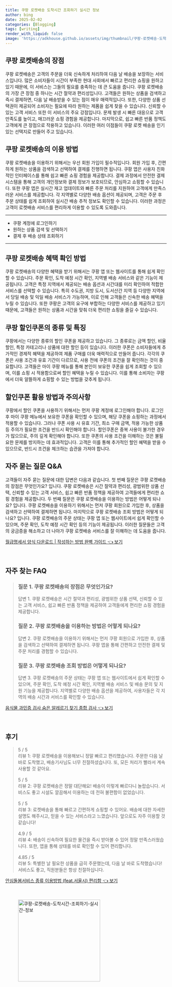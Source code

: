 ```yaml
---
title: 쿠팡 로켓배송 도착시간 조회하기 실시간 정보
author: bing
date: 2025-02-02
categories: [Blogging]
tags: [writing]
render_with_liquid: false
image: 'https://adkhouse.github.io/assets/img/thumbnail/쿠팡-로켓배송-도착시간-조회하기-실시간-정보.webp'
---
```



<h2 id='로켓배송 장점'>쿠팡 로켓배송의 장점</h2>

<p>쿠팡 로켓배송은 고객의 주문을 더욱 신속하게 처리하여 다음 날 배송을 보장하는 서비스입니다. 많은 소비자들이 시간이 부족한 현대 사회에서 빠르고 편리한 쇼핑을 원하고 있기 때문에, 이 서비스는 그들의 필요를 충족하는 데 큰 도움을 줍니다. 쿠팡 로켓배송의 가장 큰 장점 중 하나는 시간 절약과 편리성입니다. 고객들은 원하는 상품을 검색하고 즉시 결제하면, 다음 날 배송받을 수 있는 점이 매우 매력적입니다. 또한, 다양한 상품 선택권이 제공되어 소비자는 필요에 따라 원하는 제품을 쉽게 찾을 수 있습니다. 신뢰할 수 있는 고객 서비스 또한 이 서비스의 주요 강점입니다. 문제 발생 시 빠른 대응으로 고객 만족도를 높이고, 매끄러운 쇼핑 경험을 제공합니다. 마지막으로, 쉽고 빠른 반품 정책도 고객에게 큰 장점으로 작용하고 있습니다. 이러한 여러 이점들이 쿠팡 로켓 배송을 인기 있는 선택지로 만들어 주고 있습니다.</p>

<h2 id='이용 방법'>쿠팡 로켓배송의 이용 방법</h2>

<p>쿠팡 로켓배송을 이용하기 위해서는 우선 회원 가입이 필수적입니다. 회원 가입 후, 간편하게 원하는 상품을 검색하고 선택하여 결제를 진행하면 됩니다. 쿠팡 앱은 사용자 친화적인 인터페이스를 통해 쉽고 빠른 쇼핑 경험을 제공합니다. 결제 과정에서 안전한 결제 시스템을 통해 고객의 개인정보와 결제 정보가 보호되므로, 안심하고 쇼핑할 수 있습니다. 또한 쿠팡 앱은 실시간 재고 업데이트와 빠른 주문 처리를 지원하여 고객에게 만족스러운 서비스를 제공합니다. 각 지역별로 다양한 배송 옵션이 제공되며, 고객은 주문 후 주문 상태를 쉽게 조회하여 실시간 배송 추적 정보도 확인할 수 있습니다. 이러한 과정은 고객이 로켓배송 서비스를 편리하게 이용할 수 있도록 도와줍니다.</p>

<hr />

<ul>
    <li>쿠팡 계정에 로그인하기</li>
    <li>원하는 상품 검색 및 선택하기</li>
    <li>결제 후 배송 상태 조회하기</li>
</ul>

<hr />

<h2 id='혜택 확인 방법'>쿠팡 로켓배송 혜택 확인 방법</h2>

<p>쿠팡 로켓배송의 다양한 혜택을 받기 위해서는 쿠팡 앱 또는 웹사이트를 통해 쉽게 확인할 수 있습니다. 주문 확인, 도착 예정 시간 확인, 지역별 배송 서비스와 같은 기능이 제공됩니다. 고객은 특정 지역에서 제공되는 배송 옵션과 시간대를 미리 확인하여 적합한 서비스를 선택할 수 있습니다. 특히 수도권, 지방 도시, 도서산간 지역 등 다양한 지역에서 당일 배송 및 익일 배송 서비스가 가능하며, 이로 인해 고객들은 신속한 배송 혜택을 누릴 수 있습니다. 또한 쿠팡은 고객의 요구에 부합하는 다양한 서비스를 제공하고 있기 때문에, 고객들은 원하는 상품과 시간을 맞춰 더욱 편리한 쇼핑을 즐길 수 있습니다.</p>

<h2 id='할인 쿠폰 종류'>쿠팡 할인쿠폰의 종류 및 특징</h2>

<p>쿠팡에서는 다양한 종류의 할인 쿠폰을 제공하고 있습니다. 그 종류로는 금액 할인, 비율 할인, 특정 카테고리나 상품에 대한 할인 등이 있습니다. 이러한 쿠폰은 소비자들에게 추가적인 경제적 혜택을 제공하여 제품 구매를 더욱 매력적으로 만들어 줍니다. 각각의 쿠폰은 사용 조건과 유효 기간이 다르므로, 사용 전에 쿠폰의 조건을 잘 확인하는 것이 중요합니다. 고객들은 마이 쿠팡 메뉴를 통해 본인이 보유한 쿠폰을 쉽게 조회할 수 있으며, 이를 쇼핑 시 적용함으로써 할인 혜택을 누릴 수 있습니다. 이를 통해 소비자는 쿠팡에서 더욱 알뜰하게 쇼핑할 수 있는 방법을 갖추게 됩니다.</p>

<h2 id='할인쿠폰 활용 방법'>할인쿠폰 활용 방법과 주의사항</h2>

<p>쿠팡에서 할인 쿠폰을 사용하기 위해서는 먼저 쿠팡 계정에 로그인해야 합니다. 로그인 후 마이 쿠팡 메뉴에서 보유한 쿠폰을 확인할 수 있으며, 해당 쿠폰을 쇼핑하는 과정에서 적용할 수 있습니다. 그러나 쿠폰 사용 시 유효 기간, 최소 구매 금액, 적용 가능한 상품 등 주의가 필요한 조건을 반드시 확인해야 합니다. 할인쿠폰은 중복 사용이 불가한 경우가 많으므로, 주의 깊게 확인해야 합니다. 또한 쿠폰의 사용 조건을 이해하는 것은 불필요한 문제를 방지하는 데 효과적입니다. 고객은 이를 통해 추가적인 할인 혜택을 받을 수 있으므로, 반드시 조건을 체크하는 습관을 가져야 합니다.</p>

<h2 id='FAQ'>자주 묻는 질문 Q&A</h2>

<p>고객들이 자주 묻는 질문에 대한 답변은 다음과 같습니다. 첫 번째 질문은 쿠팡 로켓배송의 장점은 무엇인가요? 입니다. 쿠팡 로켓배송은 시간 절약과 편리성, 광범위한 상품 선택, 신뢰할 수 있는 고객 서비스, 쉽고 빠른 반품 정책을 제공하여 고객들에게 편리한 쇼핑 경험을 제공합니다. 두 번째 질문은 쿠팡 로켓배송을 이용하는 방법은 어떻게 되나요? 입니다. 쿠팡 로켓배송을 이용하기 위해서는 먼저 쿠팡 회원으로 가입한 후, 상품을 검색하고 선택하여 결제하면 됩니다. 마지막으로 쿠팡 로켓배송 조회 방법은 어떻게 되나요? 입니다. 쿠팡 로켓배송의 주문 상태는 쿠팡 앱 또는 웹사이트에서 쉽게 확인할 수 있으며, 주문 확인, 도착 예정 시간 확인 등의 기능이 제공됩니다. 이러한 질문들은 고객의 궁금증을 해소하고 더 나아가 쿠팡 로켓배송 서비스를 잘 이해하는 데 도움을 줍니다.</p>


<p><a class="click-button" title="월급명세서 양식 다운로드 | 작성하는 방법 완벽 가이드" href="https://adkhouse.github.io/posts/%EC%9B%94%EA%B8%89%EB%AA%85%EC%84%B8%EC%84%9C-%EC%96%91%EC%8B%9D-%EB%8B%A4%EC%9A%B4%EB%A1%9C%EB%93%9C-%EC%9E%91%EC%84%B1%ED%95%98%EB%8A%94-%EB%B0%A9%EB%B2%95-%EC%99%84%EB%B2%BD-%EA%B0%80%EC%9D%B4%EB%93%9C/" rel="dofollow">월급명세서 양식 다운로드 | 작성하는 방법 완벽 가이드 👈 보기</a></p><br>
<h2 id='자주_찾는_FAQ'>자주 찾는 FAQ</h2>
<div itemscope="" itemtype="https://schema.org/FAQPage">
<blockquote>
<div itemscope="" itemprop="mainEntity" itemtype="https://schema.org/Question">
<h3 itemprop="name">질문 1. 쿠팡 로켓배송의 장점은 무엇인가요?</h3>
<div itemscope="" itemprop="acceptedAnswer" itemtype="https://schema.org/Answer">
<span itemprop="text">
<p>답변 1. 쿠팡 로켓배송은 시간 절약과 편리성, 광범위한 상품 선택, 신뢰할 수 있는 고객 서비스, 쉽고 빠른 반품 정책을 제공하여 고객들에게 편리한 쇼핑 경험을 제공합니다.</p>
</span>
</div>
</div>
<div itemscope="" itemprop="mainEntity" itemtype="https://schema.org/Question">
<h3 itemprop="name">질문 2. 쿠팡 로켓배송을 이용하는 방법은 어떻게 되나요?</h3>
<div itemscope="" itemprop="acceptedAnswer" itemtype="https://schema.org/Answer">
<span itemprop="text">
<p>답변 2. 쿠팡 로켓배송을 이용하기 위해서는 먼저 쿠팡 회원으로 가입한 후, 상품을 검색하고 선택하여 결제하면 됩니다. 쿠팡 앱을 통해 간편하고 안전한 결제 및 주문 처리를 경험할 수 있습니다.</p>
</span>
</div>
</div>
<div itemscope="" itemprop="mainEntity" itemtype="https://schema.org/Question">
<h3 itemprop="name">질문 3. 쿠팡 로켓배송 조회 방법은 어떻게 되나요?</h3>
<div itemscope="" itemprop="acceptedAnswer" itemtype="https://schema.org/Answer">
<span itemprop="text">
<p>답변 3. 쿠팡 로켓배송의 주문 상태는 쿠팡 앱 또는 웹사이트에서 쉽게 확인할 수 있으며, 주문 확인, 도착 예정 시간 확인, 지역별 배송 서비스 및 배송 문의 및 지원 기능을 제공합니다. 지역별로 다양한 배송 옵션을 제공하여, 사용자들은 각 지역의 배송 시간과 서비스를 확인할 수 있습니다.</p>
</span>
</div>
</div>
</blockquote>
</div>
<p><a class="click-button" title="음식물 과민증 검사 숨은 알레르기 찾기 종합 검사" href="https://adkhouse.github.io/posts/%EC%9D%8C%EC%8B%9D%EB%AC%BC-%EA%B3%BC%EB%AF%BC%EC%A6%9D-%EA%B2%80%EC%82%AC-%EC%88%A8%EC%9D%80-%EC%95%8C%EB%A0%88%EB%A5%B4%EA%B8%B0-%EC%B0%BE%EA%B8%B0-%EC%A2%85%ED%95%A9-%EA%B2%80%EC%82%AC/" rel="dofollow">음식물 과민증 검사 숨은 알레르기 찾기 종합 검사 👈 보기</a></p><br>
<h2 id='후기'>후기</h2>
<div itemscope itemtype="https://schema.org/Product">
  <blockquote>
  <div itemprop="review" itemscope itemtype="https://schema.org/Review">
      <div itemprop="reviewRating" itemscope itemtype="https://schema.org/Rating"> <span itemprop="ratingValue">5</span> / <span itemprop="bestRating">5</span> </div>
      <span itemprop="reviewBody">리뷰 1: 쿠팡 로켓배송을 이용해보니 정말 빠르고 편리했습니다. 주문한 다음 날 바로 도착했고, 배송기사님도 너무 친절하셨습니다. 또, 모든 처리가 빨라서 계속 사용할 것 같아요.</span>
  </div>
  <br>
  <div itemprop="review" itemscope itemtype="https://schema.org/Review">
      <div itemprop="reviewRating" itemscope itemtype="https://schema.org/Rating"> <span itemprop="ratingValue">5</span> / <span itemprop="bestRating">5</span> </div>
      <span itemprop="reviewBody">리뷰 2: 쿠팡 로켓배송은 정말 대단해요! 배송이 이렇게 빠르다니 놀랍습니다. 서비스도 좋고 시설도 깔끔해서 이용하는 데 전혀 불편함이 없었습니다.</span>
  </div>
  <br>
  <div itemprop="review" itemscope itemtype="https://schema.org/Review">
      <div itemprop="reviewRating" itemscope itemtype="https://schema.org/Rating"> <span itemprop="ratingValue">5</span> / <span itemprop="bestRating">5</span> </div>
      <span itemprop="reviewBody">리뷰 3: 로켓배송을 통해 빠르고 간편하게 쇼핑할 수 있어요. 배송에 대한 자세한 설명도 해주시고, 믿을 수 있는 서비스라고 느꼈습니다. 앞으로도 자주 이용할 것 같습니다!</span>
  </div>
  <br>
  <div itemprop="review" itemscope itemtype="https://schema.org/Review">
      <div itemprop="reviewRating" itemscope itemtype="https://schema.org/Rating"> <span itemprop="ratingValue">4.9</span> / <span itemprop="bestRating">5</span> </div>
      <span itemprop="reviewBody">리뷰 4: 배송이 신속하여 필요한 물건을 즉시 받아볼 수 있어 정말 만족스러웠습니다. 또한, 앱을 통해 상태를 바로 확인할 수 있어 편리합니다.</span>
  </div>
  <br>
  <div itemprop="review" itemscope itemtype="https://schema.org/Review">
      <div itemprop="reviewRating" itemscope itemtype="https://schema.org/Rating"> <span itemprop="ratingValue">4.85</span> / <span itemprop="bestRating">5</span> </div>
      <span itemprop="reviewBody">리뷰 5: 특별한 날 필요한 상품을 급히 주문했는데, 다음 날 바로 도착했습니다! 서비스도 좋고, 직원분들은 항상 친절하십니다.</span>
  </div>
  </blockquote>
</div>
<p><a class="click-button" title="안심돌봄서비스 종류 이용방법 (feat.서울시) 편리함" href="https://adkhouse.github.io/posts/%EC%95%88%EC%8B%AC%EB%8F%8C%EB%B4%84%EC%84%9C%EB%B9%84%EC%8A%A4-%EC%A2%85%EB%A5%98-%EC%9D%B4%EC%9A%A9%EB%B0%A9%EB%B2%95-(feat.%EC%84%9C%EC%9A%B8%EC%8B%9C)-%ED%8E%B8%EB%A6%AC%ED%95%A8/" rel="dofollow">안심돌봄서비스 종류 이용방법 (feat.서울시) 편리함 👈 보기</a></p><br>
<figure class="image"><img src="https://adkhouse.github.io/assets/img/thumbnail/쿠팡-로켓배송-도착시간-조회하기-실시간-정보.webp" alt="쿠팡-로켓배송-도착시간-조회하기-실시간-정보" width="256" height="256"></figure>